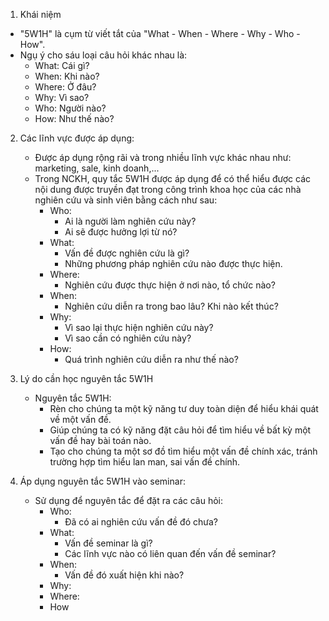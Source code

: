 1. Khái niệm

  - "5W1H" là cụm từ viết tắt của "What - When - Where - Why - Who - How".
  - Ngụ ý cho sáu loại câu hỏi khác nhau là:
    + What: Cái gì?
    + When: Khi nào?
    + Where: Ở đâu?
    + Why: Vì sao?
    + Who: Người nào?
    + How: Như thế nào?

2. Các lĩnh vực được áp dụng:
   
   - Được áp dụng rộng rãi và trong nhiều lĩnh vực khác nhau như: marketing, sale, kinh doanh,...
   - Trong NCKH, quy tắc 5W1H được áp dụng để có thể hiểu được các nội dung được truyền đạt trong công trình khoa học của các nhà nghiên cứu và sinh viên bằng cách như sau:
     + Who: 
        * Ai là người làm nghiên cứu này? 
        * Ai sẽ được hưởng lợi từ nó?
     + What:
        * Vấn đề được nghiên cứu là gì?
        * Những phương pháp nghiên cứu nào được thực hiện.
     + Where:
        * Nghiên cứu được thực hiện ở nơi nào, tổ chức nào?
     + When:
        * Nghiên cứu diễn ra trong bao lâu? Khi nào kết thúc?
     + Why:
        * Vì sao lại thực hiện nghiên cứu này?
        * Vì sao cần có nghiên cứu này?
     + How:
        * Quá trình nghiên cứu diễn ra như thế nào?

3. Lý do cần học nguyên tắc 5W1H
   
   - Nguyên tắc 5W1H:
     + Rèn cho chúng ta một kỹ năng tư duy toàn diện để hiểu khái quát về một vấn đề.
     + Giúp chúng ta có kỹ năng đặt câu hỏi để tìm hiểu về bất kỳ một vấn đề hay bài toán nào.
     + Tạo cho chúng ta một sơ đồ tìm hiểu một vấn đề chính xác, tránh trường hợp tìm hiểu lan man, sai vấn đề chính.

4. Áp dụng nguyên tắc 5W1H vào seminar:
   
   - Sử dụng để nguyên tắc để đặt ra các câu hỏi:
     + Who:
       * Đã có ai nghiên cứu vấn đề đó chưa?
     + What:     
       * Vấn đề seminar là gì?
       * Các lĩnh vực nào có liên quan đến vấn đề seminar?
     + When:
       * Vấn đề đó xuất hiện khi nào?
     + Why:
     + Where:
     + How
